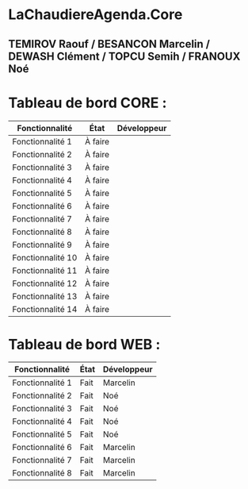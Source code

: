 # LaChaudiereAgenda.Core

## TEMIROV Raouf / BESANCON Marcelin / DEWASH Clément / TOPCU Semih / FRANOUX Noé

# Tableau de bord CORE :

| Fonctionnalité    | État    | Développeur |
| ----------------- | ------- | ----------- |
| Fonctionnalité 1  | À faire |             |
| Fonctionnalité 2  | À faire |             |
| Fonctionnalité 3  | À faire |             |
| Fonctionnalité 4  | À faire |             |
| Fonctionnalité 5  | À faire |             |
| Fonctionnalité 6  | À faire |             |
| Fonctionnalité 7  | À faire |             |
| Fonctionnalité 8  | À faire |             |
| Fonctionnalité 9  | À faire |             |
| Fonctionnalité 10 | À faire |             |
| Fonctionnalité 11 | À faire |             |
| Fonctionnalité 12 | À faire |             |
| Fonctionnalité 13 | À faire |             |
| Fonctionnalité 14 | À faire |             |

# Tableau de bord WEB :

| Fonctionnalité   | État    | Développeur |
| ---------------- | ------- | ----------- |
| Fonctionnalité 1 | Fait    | Marcelin   |
| Fonctionnalité 2 | Fait    | Noé         |
| Fonctionnalité 3 | Fait    | Noé         |
| Fonctionnalité 4 | Fait    | Noé         |
| Fonctionnalité 5 | Fait    | Noé         |
| Fonctionnalité 6 | Fait    | Marcelin    |
| Fonctionnalité 7 | Fait    | Marcelin    |
| Fonctionnalité 8 | Fait    | Marcelin    |
